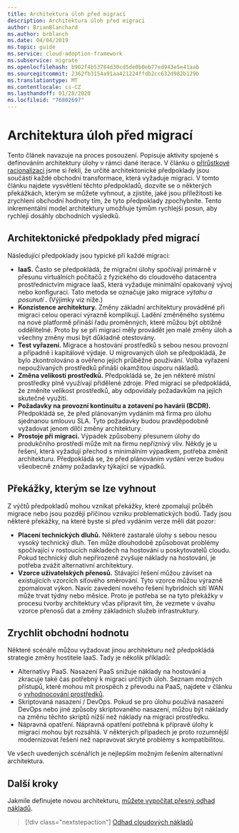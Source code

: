```yaml
---
title: Architektura úloh před migrací
description: Architektura úloh před migrací
author: BrianBlanchard
ms.author: brblanch
ms.date: 04/04/2019
ms.topic: guide
ms.service: cloud-adoption-framework
ms.subservice: migrate
ms.openlocfilehash: b902f4b53784d30cd5de0b0eb77ed943e5e41aab
ms.sourcegitcommit: 2362fb3154a91aa421224ffdb2cc632d982b129b
ms.translationtype: MT
ms.contentlocale: cs-CZ
ms.lasthandoff: 01/28/2020
ms.locfileid: "76802697"
---
```

# <a name="architect-workloads-prior-to-migration"></a>Architektura úloh před migrací

Tento článek navazuje na proces posouzení. Popisuje aktivity spojené s definováním architektury úlohy v rámci dané iterace. V článku o [přírůstkové racionalizaci](../../../digital-estate/rationalize.md) jsme si řekli, že určité architektonické předpoklady jsou součástí každé obchodní transformace, která vyžaduje migraci. V tomto článku najdete vysvětlení těchto předpokladů, dozvíte se o některých překážkách, kterým se můžete vyhnout, a zjistíte, jaké jsou příležitosti ke zrychlení obchodní hodnoty tím, že tyto předpoklady zpochybníte. Tento inkrementální model architektury umožňuje týmům rychlejší posun, aby rychleji dosáhly obchodních výsledků.

## <a name="architecture-assumptions-prior-to-migration"></a>Architektonické předpoklady před migrací

Následující předpoklady jsou typické při každé migraci:

- **IaaS.** Často se předpokládá, že migrační úlohy spočívají primárně v přesunu virtuálních počítačů z fyzického do cloudového datacentra prostřednictvím migrace IaaS, která vyžaduje minimální opakovaný vývoj nebo konfiguraci. Tato metoda se označuje jako migrace _výtahu a posunutí_ . (Výjimky viz níže.)
- **Konzistence architektury.** Změny základní architektury prováděné při migraci celou operaci výrazně komplikují. Ladění změněného systému na nové platformě přináší řadu proměnných, které můžou být obtížně oddělitelné. Proto by se při migraci měly provádět jen malé změny úloh a všechny změny musí být důkladně otestovány.
- **Test vyřazení.** Migrace a hostování prostředků s sebou nesou provozní a případně i kapitálové výdaje. U migrovaných úloh se předpokládá, že bylo zkontrolováno a ověřeno jejich průběžné používání. Volba vyřazení nepoužívaných prostředků přináší okamžitou úsporu nákladů.
- **Změna velikosti prostředků.** Předpokládá se, že jen některé místní prostředky plně využívají přidělené zdroje. Před migrací se předpokládá, že změníte velikost prostředků, aby odpovídaly požadavkům na jejich skutečné využití.
- **Požadavky na provozní kontinuitu a zotavení po havárii (BCDR).** Předpokládá se, že před plánovaným vydáním má firma pro úlohu sjednanou smlouvu SLA. Tyto požadavky budou pravděpodobně vyžadovat jenom dílčí změny architektury.
- **Prostoje při migraci.** Výpadek způsobený přesunem úlohy do produkčního prostředí může mít na firmu nepříznivý vliv. Někdy je u řešení, která vyžadují přechod s minimálním výpadkem, potřeba změnit architekturu. Předpokládá se, že před plánováním vydání verze budou všeobecně známy požadavky týkající se výpadků.

## <a name="roadblocks-that-can-be-avoided"></a>Překážky, kterým se lze vyhnout

Z výčtů předpokladů mohou vznikat překážky, které zpomalují průběh migrace nebo jsou později příčinou vzniku problematických bodů. Tady jsou některé překážky, na které byste si před vydáním verze měli dát pozor:

- **Placení technických dluhů.** Některé zastaralé úlohy s sebou nesou vysoký technický dluh. Ten může dlouhodobě způsobovat problémy spočívající v rostoucích nákladech na hostování u poskytovatelů cloudu. Pokud technický dluh nepřirozeně zvyšuje náklady na hostování, je potřeba zvážit alternativní architektury.
- **Vzorce uživatelských přenosů.** Stávající řešení můžou záviset na existujících vzorcích síťového směrování. Tyto vzorce můžou výrazně zpomalovat výkon. Navíc zavedení nového řešení hybridních sítí WAN může trvat týdny nebo měsíce. Proto je potřeba se na tyto překážky v procesu tvorby architektury včas připravit tím, že vezmete v úvahu vzorce přenosů dat a změny základních služeb infrastruktury.

## <a name="accelerate-business-value"></a>Zrychlit obchodní hodnotu

Některé scénáře můžou vyžadovat jinou architekturu než předpokládá strategie změny hostitele IaaS. Tady je několik příkladů:

- Alternativy PaaS. Nasazení PaaS snižuje náklady na hostování a zkracuje také čas potřebný k migraci určitých úloh. Seznam možných přístupů, které mohou mít prospěch z převodu na PaaS, najdete v článku o [vyhodnocování prostředků](./evaluate.md).
- Skriptovaná nasazení / DevOps. Pokud se pro úlohu používá nasazení DevOps nebo jiné způsoby skriptovaného nasazení, můžou být náklady na změnu těchto skriptů nižší než náklady na migraci prostředku.
- Nápravná opatření. Nápravná opatření potřebná k přípravě úlohy k migraci mohou být rozsáhlá. V některých případech je proto rozumnější modernizovat řešení než napravovat skryté problémy s kompatibilitou.

Ve všech uvedených scénářích je nejlepším možným řešením alternativní architektura.

## <a name="next-steps"></a>Další kroky

Jakmile definujete novou architekturu, [můžete vypočítat přesný odhad nákladů](./estimate.md).

> [!div class="nextstepaction"]
> [Odhad cloudových nákladů](./estimate.md)
